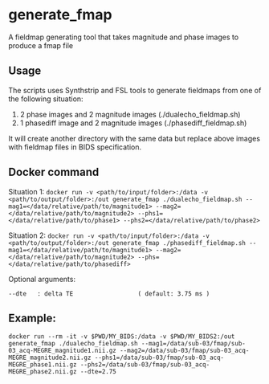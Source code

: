 # generate_fmap
A fieldmap generating tool that takes magnitude and phase images to produce a fmap file

## Usage
The scripts uses Synthstrip and FSL tools to generate fieldmaps from one of the following situation:
1. 2 phase images and 2 magnitude images (./dualecho_fieldmap.sh)
2. 1 phasediff image and 2 magnitude images (./phasediff_fieldmap.sh)

It will create another directory with the same data but replace above images with fieldmap files in BIDS specification.

## Docker command
Situation 1: 
`docker run -v <path/to/input/folder>:/data -v <path/to/output/folder>:/out generate_fmap ./dualecho_fieldmap.sh --mag1=</data/relative/path/to/magnitude1> --mag2=</data/relative/path/to/magnitude2> --phs1=</data/relative/path/to/phase1> --phs2=</data/relative/path/to/phase2>`

Situation 2:
`docker run -v <path/to/input/folder>:/data -v <path/to/output/folder>:/out generate_fmap ./phasediff_fieldmap.sh --mag1=</data/relative/path/to/magnitude1> --mag2=</data/relative/path/to/magnitude2> --phs=</data/relative/path/to/phasediff>`

Optional arguments:

    --dte   : delta TE                  ( default: 3.75 ms )  

## Example:
```
docker run --rm -it -v $PWD/MY_BIDS:/data -v $PWD/MY_BIDS2:/out generate_fmap ./dualecho_fieldmap.sh --mag1=/data/sub-03/fmap/sub-03_acq-MEGRE_magnitude1.nii.gz --mag2=/data/sub-03/fmap/sub-03_acq-MEGRE_magnitude2.nii.gz --phs1=/data/sub-03/fmap/sub-03_acq-MEGRE_phase1.nii.gz --phs2=/data/sub-03/fmap/sub-03_acq-MEGRE_phase2.nii.gz --dte=2.75
```

